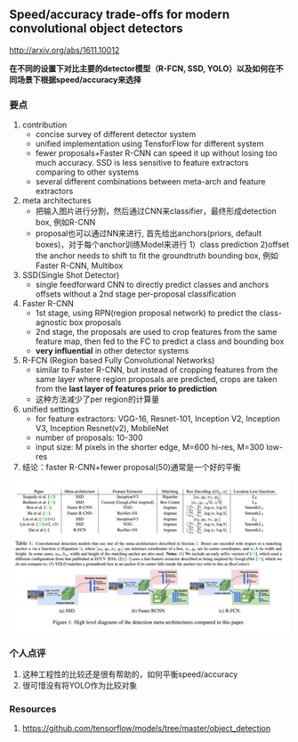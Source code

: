 ## Speed/accuracy trade-offs for modern convolutional object detectors

http://arxiv.org/abs/1611.10012

**在不同的设置下对比主要的detector模型（R-FCN, SSD, YOLO）以及如何在不同场景下根据speed/accuracy来选择**

### 要点

1. contribution
    * concise survey of different detector system
    * unified implementation using TensforFlow for different system
    * fewer proposals+Faster R-CNN can speed it up without losing too much accuracy. SSD is less sensitive to feature extractors comparing to other systems
    * several different combinations between meta-arch and feature extractors
2. meta architectures
    * 把输入图片进行分割，然后通过CNN来classifier，最终形成detection box, 例如R-CNN
    * proposal也可以通过NN来进行, 首先给出anchors(priors, default boxes)，对于每个anchor训练Model来进行 1）class prediction 2)offset the anchor needs to shift to fit the groundtruth bounding box, 例如Faster R-CNN, Multibox
3. SSD(Single Shot Detector)
    * single feedforward CNN to directly predict classes and anchors offsets without a 2nd stage per-proposal classification
4. Faster R-CNN
    * 1st stage, using RPN(region proposal network) to predict the class-agnostic box proposals
    * 2nd stage, the proposals are used to crop features from the same feature map, then fed to the FC to predict a class and bounding box
    * **very influential** in other detector systems
5. R-FCN (Region based Fully Convolutional Networks)
    * similar to Faster R-CNN, but instead of cropping features from the same layer where region proposals are predicted, crops are taken from the **last layer of features prior to prediction**
    * 这种方法减少了per region的计算量
6. unified settings
    * for feature extractors: VGG-16, Resnet-101, Inception V2, Inception V3, Inception Resnet(v2), MobileNet
    * number of proposals: 10-300
    * input size: M pixels in the shorter edge, M=600 hi-res, M=300 low-res
7. 结论：faster R-CNN+fewer proposal(50)通常是一个好的平衡


![comparision](/images/OD.png)


### 个人点评

1. 这种工程性的比较还是很有帮助的，如何平衡speed/accuracy
2. 很可惜没有将YOLO作为比较对象


### Resources

1. https://github.com/tensorflow/models/tree/master/object_detection
